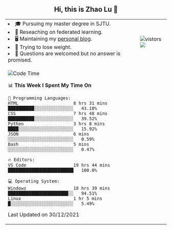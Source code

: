 <h2 align="center"> Hi, this is Zhao Lu 👋</h2>

<table style="overflow:hidden;">
    <tr> 
        <td>
            <li>🎓 Pursuing my master degree in SJTU.</li>
            <li>🌱 Reseaching on federated learning.</li>
            <li>🖥️ Maintaining my <a href="https://ifarewell.xyz">personal blog</a>.</li>
            <li>💪 Trying to lose weight.</li>
            <li>💬 Questions are welcomed but no answer is promised.</li> 
        </td>
        <td>
            <img src="https://visitor-badge.glitch.me/badge?page_id=ifarewell" alt="vistors" />
        <br>
          <img src="https://github-readme-stats.vercel.app/api?username=ifarewell&theme=graywhite&hide=prs,contribs&show_icons=true&hide_border=true&icon_color=CE1D2D&text_color=718096&bg_color=ffffff&hide_title=true" />
        </td>
    </tr>
    <tr>
        <td colspan="2">
            
<!--START_SECTION:waka-->
![Code Time](http://img.shields.io/badge/Code%20Time-89%20hrs%2059%20mins-blue)

📊 **This Week I Spent My Time On** 

```text
💬 Programming Languages: 
HTML                     8 hrs 31 mins       ██████████░░░░░░░░░░░░░░░   43.18% 
CSS                      7 hrs 48 mins       ██████████░░░░░░░░░░░░░░░   39.52% 
Python                   3 hrs 8 mins        ████░░░░░░░░░░░░░░░░░░░░░   15.92% 
JSON                     6 mins              ░░░░░░░░░░░░░░░░░░░░░░░░░   0.59% 
Bash                     5 mins              ░░░░░░░░░░░░░░░░░░░░░░░░░   0.47%

🔥 Editors: 
VS Code                  19 hrs 44 mins      █████████████████████████   100.0%

💻 Operating System: 
Windows                  18 hrs 39 mins      ███████████████████████░░   94.51% 
Linux                    1 hr 5 mins         █░░░░░░░░░░░░░░░░░░░░░░░░   5.49%

```


 Last Updated on 30/12/2021
<!--END_SECTION:waka-->
            
</td></tr>
</table>


